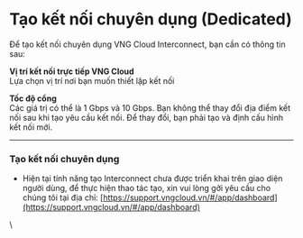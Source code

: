 # Tạo kết nối chuyên dụng (Dedicated)

Để tạo kết nối chuyên dụng VNG Cloud Interconnect, bạn cần có thông tin sau:

**Vị trí kết nối trực tiếp VNG Cloud**\
Lựa chọn vị trí nơi bạn muốn thiết lập kết nối

**Tốc độ cổng**\
Các giá trị có thể là 1 Gbps và 10 Gbps. Bạn không thể thay đổi địa điểm kết nối sau khi tạo yêu cầu kết nối. Để thay đổi, bạn phải tạo và định cấu hình kết nối mới.

***

### **Tạo kết nối chuyên dụng**  <a href="#taoketnoichuyendung-dedicated-taoketnoichuyendung" id="taoketnoichuyendung-dedicated-taoketnoichuyendung"></a>

* Hiện tại tính năng tạo Interconnect chưa được triển khai trên giao diện người dùng, để thực hiện thao tác tạo, xin vui lòng gởi yêu cầu cho chúng tôi tại địa chỉ: [https://support.vngcloud.vn/#/app/dashboard](https://support.vngcloud.vn/#/app/dashboard)

\
